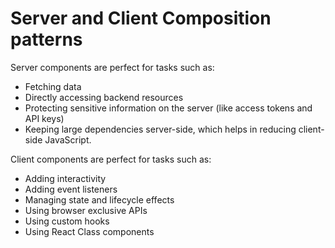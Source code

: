 # Server and Client Composition patterns

Server components are perfect for tasks such as:
- Fetching data
- Directly accessing backend resources
- Protecting sensitive information on the server (like access tokens and API keys)
- Keeping large dependencies server-side, which helps in reducing client-side JavaScript.

Client components are perfect for tasks such as:
- Adding interactivity
- Adding event listeners
- Managing state and lifecycle effects
- Using browser exclusive APIs
- Using custom hooks
- Using React Class components